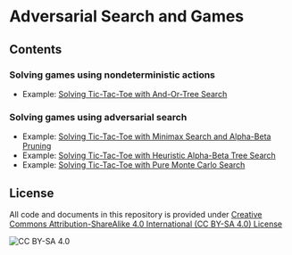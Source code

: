 <!-- #region -->
# Adversarial Search and Games

## Contents

### Solving games using nondeterministic actions
* Example: [Solving Tic-Tac-Toe with And-Or-Tree Search](tictactoe_and_or_tree_search.ipynb)

### Solving games using adversarial search
* Example: [Solving Tic-Tac-Toe with Minimax Search and Alpha-Beta Pruning](tictactoe_alpha_beta_tree_search.ipynb)
* Example: [Solving Tic-Tac-Toe with Heuristic Alpha-Beta Tree Search](tictactoe_heuristic_alpha_beta_tree_search.ipynb)
* Example: [Solving Tic-Tac-Toe with Pure Monte Carlo Search](tictactoe_pure_monte_carlo_search.ipynb)



## License
All code and documents in this repository is provided under [Creative Commons Attribution-ShareAlike 4.0 International (CC BY-SA 4.0) License](https://creativecommons.org/licenses/by-sa/4.0/)

![CC BY-SA 4.0](https://licensebuttons.net/l/by-sa/3.0/88x31.png)
<!-- #endregion -->
